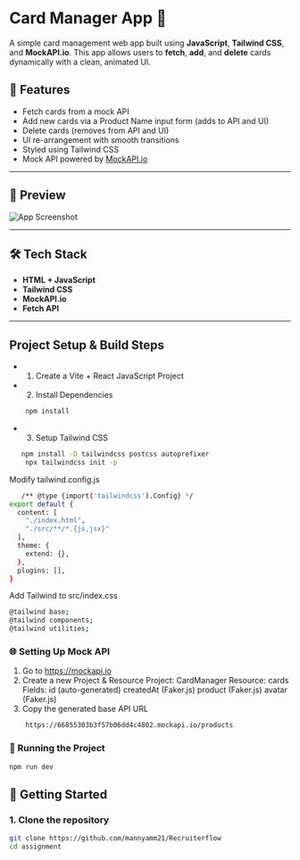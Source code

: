 # Card Manager App 🧩

A simple card management web app built using **JavaScript**, **Tailwind CSS**, and **MockAPI.io**. This app allows users to **fetch**, **add**, and **delete** cards dynamically with a clean, animated UI.

## 🔧 Features

- Fetch cards from a mock API
- Add new cards via a Product Name input form (adds to API and UI)
- Delete cards (removes from API and UI)
- UI re-arrangement with smooth transitions
- Styled using Tailwind CSS
- Mock API powered by [MockAPI.io](https://mockapi.io)

---

## 📸 Preview

![App Screenshot](./ProjectPreview-1.png) <!-- Replace with your actual screenshot file path -->

---

## 🛠️ Tech Stack

- **HTML + JavaScript**
- **Tailwind CSS**
- **MockAPI.io**
- **Fetch API**

---

## Project Setup & Build Steps

- 1. Create a Vite + React JavaScript Project
- 2. Install Dependencies

```bash
    npm install
```

- 3. Setup Tailwind CSS

```bash
   npm install -D tailwindcss postcss autoprefixer
    npx tailwindcss init -p
```

Modify tailwind.config.js

```bash
   /** @type {import('tailwindcss').Config} */
export default {
  content: [
    "./index.html",
    "./src/**/*.{js,jsx}"
  ],
  theme: {
    extend: {},
  },
  plugins: [],
}
```

Add Tailwind to src/index.css

```bash
@tailwind base;
@tailwind components;
@tailwind utilities;
```

### 🌐 Setting Up Mock API

1. Go to https://mockapi.io
2. Create a new Project & Resource
   Project: CardManager
   Resource: cards
   Fields:
   id (auto-generated)
   createdAt (Faker.js)
   product (Faker.js)
   avatar (Faker.js)
3. Copy the generated base API URL

```bash
    https://66855303b3f57b06dd4c4802.mockapi.io/products
```

### 🚀 Running the Project

```bash
npm run dev
```

## 🚀 Getting Started

### 1. Clone the repository

```bash
git clone https://github.com/mannyamm21/Recruiterflow
cd assignment
```
